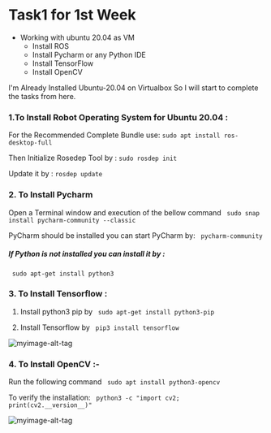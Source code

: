 # Task1 for 1st Week
* Working with ubuntu 20.04 as VM
  - Install ROS
  - Install Pycharm or any Python IDE
  - Install TensorFlow
  - Install OpenCV
  

I'm Already Installed Ubuntu-20.04 on Virtualbox
So I will start to complete the tasks from here.


### 1.To Install Robot Operating System for Ubuntu 20.04 :
For the Recommended Complete Bundle use:
``` sudo apt install ros-desktop-full ``` 


Then Initialize Rosedep Tool by :
``` sudo rosdep init ```


Update it by : 
 ``` rosdep update ```
 






### 2. To Install Pycharm 
Open a Terminal window and execution of the bellow command
```  sudo snap install pycharm-community --classic ``` 


PyCharm should be installed you can start PyCharm by:
```  pycharm-community ``` 




##### If Python is not installed you can install it by :
 ```  sudo apt-get install python3 ``` 



### 3. To Install Tensorflow :

  1. Install python3 pip by 
``` sudo apt-get install python3-pip``` 


  2. Install Tensorflow by 
```  pip3 install tensorflow ``` 



![myimage-alt-tag](https://github.com/Fatmahmh/Internship-with-Smart-methods/blob/master/Task1-for-1stWeek/TensorFlow-Installation.PNG
) 



### 4. To Install OpenCV :-

Run the following command ```  sudo apt install python3-opencv ``` 


To verify the installation:
```  python3 -c "import cv2; print(cv2.__version__)" ```  



![myimage-alt-tag](https://github.com/Fatmahmh/Internship-with-Smart-methods/blob/master/Task1-for-1stWeek/OpenCV-Installation.PNG) 

